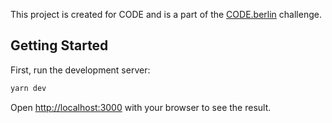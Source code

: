 This project is created for CODE and is a part of the [CODE.berlin](https://code.berlin) challenge.

## Getting Started

First, run the development server:

```bash
yarn dev
```

Open [http://localhost:3000](http://localhost:3000) with your browser to see the result.
